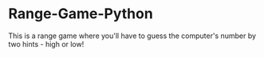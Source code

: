 # Range-Game-Python
This is a range game where you'll have to guess the computer's number by two hints - high or low!
